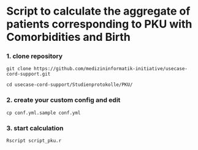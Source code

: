 # Script to calculate the aggregate of patients corresponding to PKU with Comorbidities and Birth


### 1. clone repository

```
git clone https://github.com/medizininformatik-initiative/usecase-cord-support.git

cd usecase-cord-support/Studienprotokolle/PKU/
```

### 2. create your custom config and edit
```
cp conf.yml.sample conf.yml
```



### 3. start calculation
```
Rscript script_pku.r
```